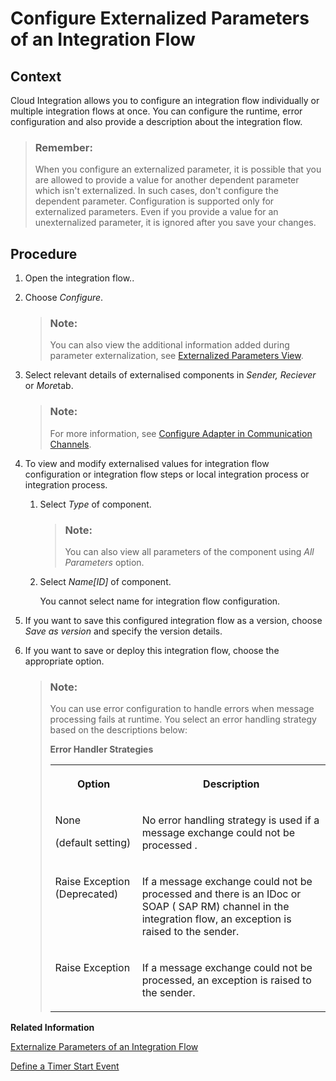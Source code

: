 <!-- loio462a4782db7b485b94ffce5b6fe22c31 -->

# Configure Externalized Parameters of an Integration Flow



## Context

Cloud Integration allows you to configure an integration flow individually or multiple integration flows at once. You can configure the runtime, error configuration and also provide a description about the integration flow.

> ### Remember:  
> When you configure an externalized parameter, it is possible that you are allowed to provide a value for another dependent parameter which isn't externalized. In such cases, don't configure the dependent parameter. Configuration is supported only for externalized parameters. Even if you provide a value for an unexternalized parameter, it is ignored after you save your changes.



## Procedure

1.  Open the integration flow..

2.  Choose *Configure*.

    > ### Note:  
    > You can also view the additional information added during parameter externalization, see [Externalized Parameters View](externalized-parameters-view-27a0216.md).

3.  Select relevant details of externalised components in *Sender, Reciever* or *More*tab.

    > ### Note:  
    > For more information, see [Configure Adapter in Communication Channels](https://help.sap.com/viewer/368c481cd6954bdfa5d0435479fd4eaf/Cloud/en-US/1f066330e8314324bf3ebe3b6adc21b2.html).

4.  To view and modify externalised values for integration flow configuration or integration flow steps or local integration process or integration process.

    1.  Select *Type* of component.

        > ### Note:  
        > You can also view all parameters of the component using *All Parameters* option.

    2.  Select *Name\[ID\]* of component.

        You cannot select name for integration flow configuration.


5.  If you want to save this configured integration flow as a version, choose *Save as version* and specify the version details.

6.  If you want to save or deploy this integration flow, choose the appropriate option.

    > ### Note:  
    > You can use error configuration to handle errors when message processing fails at runtime. You select an error handling strategy based on the descriptions below:
    > 
    > **Error Handler Strategies**
    > 
    > 
    > <table>
    > <tr>
    > <th valign="top">
    > 
    > Option
    > 
    > </th>
    > <th valign="top">
    > 
    > Description
    > 
    > </th>
    > </tr>
    > <tr>
    > <td valign="top">
    > 
    > None
    > 
    > \(default setting\)
    > 
    > </td>
    > <td valign="top">
    > 
    > No error handling strategy is used if a message exchange could not be processed .
    > 
    > </td>
    > </tr>
    > <tr>
    > <td valign="top">
    > 
    > Raise Exception \(Deprecated\)
    > 
    > </td>
    > <td valign="top">
    > 
    > If a message exchange could not be processed and there is an IDoc or SOAP \( SAP RM\) channel in the integration flow, an exception is raised to the sender.
    > 
    > </td>
    > </tr>
    > <tr>
    > <td valign="top">
    > 
    > Raise Exception
    > 
    > </td>
    > <td valign="top">
    > 
    > If a message exchange could not be processed, an exception is raised to the sender.
    > 
    > </td>
    > </tr>
    > </table>


**Related Information**  


[Externalize Parameters of an Integration Flow](externalize-parameters-of-an-integration-flow-45b2a07.md "")

[Define a Timer Start Event](define-a-timer-start-event-ae14ad7.md "You can configure an integration flow to automatically start and run on a particular schedule.")

